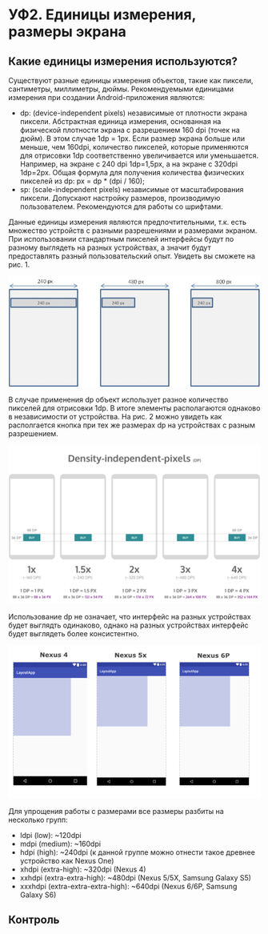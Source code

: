 # УФ2. Единицы измерения, размеры экрана

## Какие единицы измерения используются?

Существуют разные единицы измерения объектов, такие как пиксели, сантиметры, миллиметры, дюймы. Рекомендуемыми единицами измерения при создании Android-приложения являются:

* dp: \(device-independent pixels\) независимые от плотности экрана пиксели. Абстрактная единица измерения, основанная на физической плотности экрана с разрешением 160 dpi \(точек на дюйм\). В этом случае 1dp = 1px. Если размер экрана больше или меньше, чем 160dpi, количество пикселей, которые применяются для отрисовки 1dp соответственно увеличивается или уменьшается. Например, на экране с 240 dpi 1dp=1,5px, а на экране с 320dpi 1dp=2px. Общая формула для получения количества физических пикселей из dp: px = dp \* \(dpi / 160\);
* sp: \(scale-independent pixels\) независимые от масштабирования пиксели. Допускают настройку размеров, производимую пользователем. Рекомендуются для работы со шрифтами.

Данные единицы измерения являются предпочтительными, т.к. есть множество устройств с разными разрешениями и размерами экраном. При использовании стандартным пикселей интерфейсы будут по разному выглядеть на разных устройствах, а значит будут предоставлять разный пользовательский опыт. Увидеть вы сможете на рис. 1.

![&#x420;&#x438;&#x441;. 1. &#x418;&#x441;&#x43F;&#x43E;&#x43B;&#x44C;&#x437;&#x43E;&#x432;&#x430;&#x43D;&#x438;&#x435; &#x43F;&#x438;&#x43A;&#x441;&#x435;&#x43B;&#x435;&#x439;](../../.gitbook/assets/image%20%2819%29.png)

В случае применения dp объект использует разное количество пикселей для отрисовки 1dp. В итоге элементы располагаются однаково в независимости от устройства. На рис. 2 можно увидеть как располгается кнопка при тех же размерах dp на устройствах с разным разрешением.

![&#x420;&#x438;&#x441;. 2. &#x420;&#x430;&#x441;&#x43F;&#x43E;&#x43B;&#x43E;&#x436;&#x435;&#x43D;&#x438;&#x435; &#x43A;&#x43D;&#x43E;&#x43F;&#x43A;&#x438; &#x441; &#x440;&#x430;&#x437;&#x43C;&#x435;&#x440;&#x430;&#x43C;&#x438; dp](../../.gitbook/assets/image%20%2822%29.png)

Использование dp не означает, что интерфейс на разных устройствах будет выглядть одинаково, однако на разных устройствах интерфейс будет выглядеть более консистентно.

![&#x420;&#x438;&#x441;. 3. &#x418;&#x441;&#x43F;&#x43E;&#x43B;&#x44C;&#x437;&#x43E;&#x432;&#x430;&#x43D;&#x438;&#x435; dp](../../.gitbook/assets/image%20%2818%29.png)

Для упрощения работы с размерами все размеры разбиты на несколько групп:

* ldpi \(low\): ~120dpi
* mdpi \(medium\): ~160dpi
* hdpi \(high\): ~240dpi \(к данной группе можно отнести такое древнее устройство как Nexus One\)
* xhdpi \(extra-high\): ~320dpi \(Nexus 4\)
* xxhdpi \(extra-extra-high\): ~480dpi \(Nexus 5/5X, Samsung Galaxy S5\)
* xxxhdpi \(extra-extra-extra-high\): ~640dpi \(Nexus 6/6P, Samsung Galaxy S6\)

## Контроль

